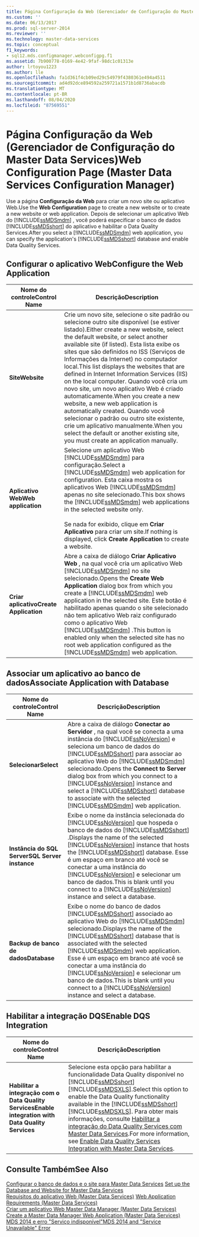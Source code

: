 ```yaml
---
title: Página Configuração da Web (Gerenciador de Configuração do Master Data Services) | Microsoft Docs
ms.custom: ''
ms.date: 06/13/2017
ms.prod: sql-server-2014
ms.reviewer: ''
ms.technology: master-data-services
ms.topic: conceptual
f1_keywords:
- sql12.mds.configmanager.webconfigpg.f1
ms.assetid: 7b900778-0169-4e42-9faf-98dc1c01313e
author: lrtoyou1223
ms.author: lle
ms.openlocfilehash: fa1d361f4cb09ed29c54979f4380361e494a4511
ms.sourcegitcommit: ad4d92dce894592a259721a1571b1d8736abacdb
ms.translationtype: MT
ms.contentlocale: pt-BR
ms.lasthandoff: 08/04/2020
ms.locfileid: "87569551"
---
```

# <a name="web-configuration-page-master-data-services-configuration-manager"></a><span data-ttu-id="f5116-102">Página Configuração da Web (Gerenciador de Configuração do Master Data Services)</span><span class="sxs-lookup"><span data-stu-id="f5116-102">Web Configuration Page (Master Data Services Configuration Manager)</span></span>
  <span data-ttu-id="f5116-103">Use a página **Configuração da Web** para criar um novo site ou aplicativo Web.</span><span class="sxs-lookup"><span data-stu-id="f5116-103">Use the **Web Configuration** page to create a new website or to create a new website or web application.</span></span> <span data-ttu-id="f5116-104">Depois de selecionar um aplicativo Web do [!INCLUDE[ssMDSmdm](../includes/ssmdsmdm-md.md)] , você poderá especificar o banco de dados [!INCLUDE[ssMDSshort](../includes/ssmdsshort-md.md)] do aplicativo e habilitar o Data Quality Services.</span><span class="sxs-lookup"><span data-stu-id="f5116-104">After you select a [!INCLUDE[ssMDSmdm](../includes/ssmdsmdm-md.md)] web application, you can specify the application's [!INCLUDE[ssMDSshort](../includes/ssmdsshort-md.md)] database and enable Data Quality Services.</span></span>  
  
## <a name="configure-the-web-application"></a><span data-ttu-id="f5116-105">Configurar o aplicativo Web</span><span class="sxs-lookup"><span data-stu-id="f5116-105">Configure the Web Application</span></span>  
  
|<span data-ttu-id="f5116-106">Nome do controle</span><span class="sxs-lookup"><span data-stu-id="f5116-106">Control Name</span></span>|<span data-ttu-id="f5116-107">Descrição</span><span class="sxs-lookup"><span data-stu-id="f5116-107">Description</span></span>|  
|------------------|-----------------|  
|<span data-ttu-id="f5116-108">**Site**</span><span class="sxs-lookup"><span data-stu-id="f5116-108">**Website**</span></span>|<span data-ttu-id="f5116-109">Crie um novo site, selecione o site padrão ou selecione outro site disponível (se estiver listado).</span><span class="sxs-lookup"><span data-stu-id="f5116-109">Either create a new website, select the default website, or select another available site (if listed).</span></span> <span data-ttu-id="f5116-110">Esta lista exibe os sites que são definidos no ISS (Serviços de Informações da Internet) no computador local.</span><span class="sxs-lookup"><span data-stu-id="f5116-110">This list displays the websites that are defined in Internet Information Services (IIS) on the local computer.</span></span> <span data-ttu-id="f5116-111">Quando você cria um novo site, um novo aplicativo Web é criado automaticamente.</span><span class="sxs-lookup"><span data-stu-id="f5116-111">When you create a new website, a new web application is automatically created.</span></span> <span data-ttu-id="f5116-112">Quando você selecionar o padrão ou outro site existente, crie um aplicativo manualmente.</span><span class="sxs-lookup"><span data-stu-id="f5116-112">When you select the default or another existing site, you must create an application manually.</span></span>|  
|<span data-ttu-id="f5116-113">**Aplicativo Web**</span><span class="sxs-lookup"><span data-stu-id="f5116-113">**Web application**</span></span>|<span data-ttu-id="f5116-114">Selecione um aplicativo Web [!INCLUDE[ssMDSmdm](../includes/ssmdsmdm-md.md)] para configuração.</span><span class="sxs-lookup"><span data-stu-id="f5116-114">Select a [!INCLUDE[ssMDSmdm](../includes/ssmdsmdm-md.md)] web application for configuration.</span></span> <span data-ttu-id="f5116-115">Esta caixa mostra os aplicativos Web [!INCLUDE[ssMDSmdm](../includes/ssmdsmdm-md.md)] apenas no site selecionado.</span><span class="sxs-lookup"><span data-stu-id="f5116-115">This box shows the [!INCLUDE[ssMDSmdm](../includes/ssmdsmdm-md.md)] web applications in the selected website only.</span></span><br /><br /> <span data-ttu-id="f5116-116">Se nada for exibido, clique em **Criar Aplicativo** para criar um site.</span><span class="sxs-lookup"><span data-stu-id="f5116-116">If nothing is displayed, click **Create Application** to create a website.</span></span>|  
|<span data-ttu-id="f5116-117">**Criar aplicativo**</span><span class="sxs-lookup"><span data-stu-id="f5116-117">**Create Application**</span></span>|<span data-ttu-id="f5116-118">Abre a caixa de diálogo **Criar Aplicativo Web** , na qual você cria um aplicativo Web [!INCLUDE[ssMDSmdm](../includes/ssmdsmdm-md.md)] no site selecionado.</span><span class="sxs-lookup"><span data-stu-id="f5116-118">Opens the **Create Web Application** dialog box from which you create a [!INCLUDE[ssMDSmdm](../includes/ssmdsmdm-md.md)] web application in the selected site.</span></span> <span data-ttu-id="f5116-119">Este botão é habilitado apenas quando o site selecionado não tem aplicativo Web raiz configurado como o aplicativo Web [!INCLUDE[ssMDSmdm](../includes/ssmdsmdm-md.md)] .</span><span class="sxs-lookup"><span data-stu-id="f5116-119">This button is enabled only when the selected site has no root web application configured as the [!INCLUDE[ssMDSmdm](../includes/ssmdsmdm-md.md)] web application.</span></span>|  
  
## <a name="associate-application-with-database"></a><span data-ttu-id="f5116-120">Associar um aplicativo ao banco de dados</span><span class="sxs-lookup"><span data-stu-id="f5116-120">Associate Application with Database</span></span>  
  
|<span data-ttu-id="f5116-121">Nome do controle</span><span class="sxs-lookup"><span data-stu-id="f5116-121">Control Name</span></span>|<span data-ttu-id="f5116-122">Descrição</span><span class="sxs-lookup"><span data-stu-id="f5116-122">Description</span></span>|  
|------------------|-----------------|  
|<span data-ttu-id="f5116-123">**Selecionar**</span><span class="sxs-lookup"><span data-stu-id="f5116-123">**Select**</span></span>|<span data-ttu-id="f5116-124">Abre a caixa de diálogo **Conectar ao Servidor** , na qual você se conecta a uma instância do [!INCLUDE[ssNoVersion](../includes/ssnoversion-md.md)] e seleciona um banco de dados do [!INCLUDE[ssMDSshort](../includes/ssmdsshort-md.md)] para associar ao aplicativo Web do [!INCLUDE[ssMDSmdm](../includes/ssmdsmdm-md.md)] selecionado.</span><span class="sxs-lookup"><span data-stu-id="f5116-124">Opens the **Connect to Server** dialog box from which you connect to a [!INCLUDE[ssNoVersion](../includes/ssnoversion-md.md)] instance and select a [!INCLUDE[ssMDSshort](../includes/ssmdsshort-md.md)] database to associate with the selected [!INCLUDE[ssMDSmdm](../includes/ssmdsmdm-md.md)] web application.</span></span>|  
|<span data-ttu-id="f5116-125">**Instância do SQL Server**</span><span class="sxs-lookup"><span data-stu-id="f5116-125">**SQL Server instance**</span></span>|<span data-ttu-id="f5116-126">Exibe o nome da instância selecionada do [!INCLUDE[ssNoVersion](../includes/ssnoversion-md.md)] que hospeda o banco de dados do [!INCLUDE[ssMDSshort](../includes/ssmdsshort-md.md)] .</span><span class="sxs-lookup"><span data-stu-id="f5116-126">Displays the name of the selected [!INCLUDE[ssNoVersion](../includes/ssnoversion-md.md)] instance that hosts the [!INCLUDE[ssMDSshort](../includes/ssmdsshort-md.md)] database.</span></span> <span data-ttu-id="f5116-127">Esse é um espaço em branco até você se conectar a uma instância do [!INCLUDE[ssNoVersion](../includes/ssnoversion-md.md)] e selecionar um banco de dados.</span><span class="sxs-lookup"><span data-stu-id="f5116-127">This is blank until you connect to a [!INCLUDE[ssNoVersion](../includes/ssnoversion-md.md)] instance and select a database.</span></span>|  
|<span data-ttu-id="f5116-128">**Backup de banco de dados**</span><span class="sxs-lookup"><span data-stu-id="f5116-128">**Database**</span></span>|<span data-ttu-id="f5116-129">Exibe o nome do banco de dados [!INCLUDE[ssMDSshort](../includes/ssmdsshort-md.md)] associado ao aplicativo Web do [!INCLUDE[ssMDSmdm](../includes/ssmdsmdm-md.md)] selecionado.</span><span class="sxs-lookup"><span data-stu-id="f5116-129">Displays the name of the [!INCLUDE[ssMDSshort](../includes/ssmdsshort-md.md)] database that is associated with the selected [!INCLUDE[ssMDSmdm](../includes/ssmdsmdm-md.md)] web application.</span></span> <span data-ttu-id="f5116-130">Esse é um espaço em branco até você se conectar a uma instância do [!INCLUDE[ssNoVersion](../includes/ssnoversion-md.md)] e selecionar um banco de dados.</span><span class="sxs-lookup"><span data-stu-id="f5116-130">This is blank until you connect to a [!INCLUDE[ssNoVersion](../includes/ssnoversion-md.md)] instance and select a database.</span></span>|  
  
## <a name="enable-dqs-integration"></a><span data-ttu-id="f5116-131">Habilitar a integração DQS</span><span class="sxs-lookup"><span data-stu-id="f5116-131">Enable DQS Integration</span></span>  
  
|<span data-ttu-id="f5116-132">Nome do controle</span><span class="sxs-lookup"><span data-stu-id="f5116-132">Control Name</span></span>|<span data-ttu-id="f5116-133">Descrição</span><span class="sxs-lookup"><span data-stu-id="f5116-133">Description</span></span>|  
|------------------|-----------------|  
|<span data-ttu-id="f5116-134">**Habilitar a integração com o Data Quality Services**</span><span class="sxs-lookup"><span data-stu-id="f5116-134">**Enable integration with Data Quality Services**</span></span>|<span data-ttu-id="f5116-135">Selecione esta opção para habilitar a funcionalidade Data Quality disponível no [!INCLUDE[ssMDSshort](../includes/ssmdsshort-md.md)][!INCLUDE[ssMDSXLS](../includes/ssmdsxls-md.md)].</span><span class="sxs-lookup"><span data-stu-id="f5116-135">Select this option to enable the Data Quality functionality available in the [!INCLUDE[ssMDSshort](../includes/ssmdsshort-md.md)][!INCLUDE[ssMDSXLS](../includes/ssmdsxls-md.md)].</span></span> <span data-ttu-id="f5116-136">Para obter mais informações, consulte [Habilitar a integração do Data Quality Services com Master Data Services](install-windows/enable-data-quality-services-integration-with-master-data-services.md).</span><span class="sxs-lookup"><span data-stu-id="f5116-136">For more information, see [Enable Data Quality Services Integration with Master Data Services](install-windows/enable-data-quality-services-integration-with-master-data-services.md).</span></span>|  
  
## <a name="see-also"></a><span data-ttu-id="f5116-137">Consulte Também</span><span class="sxs-lookup"><span data-stu-id="f5116-137">See Also</span></span>  
 <span data-ttu-id="f5116-138">[Configurar o banco de dados e o site para Master Data Services](../../2014/master-data-services/set-up-the-database-and-website-for-master-data-services.md) </span><span class="sxs-lookup"><span data-stu-id="f5116-138">[Set up the Database and Website for Master Data Services](../../2014/master-data-services/set-up-the-database-and-website-for-master-data-services.md) </span></span>  
 <span data-ttu-id="f5116-139">[Requisitos do aplicativo Web &#40;Master Data Services&#41;](install-windows/web-application-requirements-master-data-services.md) </span><span class="sxs-lookup"><span data-stu-id="f5116-139">[Web Application Requirements &#40;Master Data Services&#41;](install-windows/web-application-requirements-master-data-services.md) </span></span>  
 <span data-ttu-id="f5116-140">[Criar um aplicativo Web Master Data Manager &#40;Master Data Services&#41;](install-windows/create-a-master-data-manager-web-application-master-data-services.md) </span><span class="sxs-lookup"><span data-stu-id="f5116-140">[Create a Master Data Manager Web Application &#40;Master Data Services&#41;](install-windows/create-a-master-data-manager-web-application-master-data-services.md) </span></span>  
 [<span data-ttu-id="f5116-141">MDS 2014 e erro "Serviço indisponível"</span><span class="sxs-lookup"><span data-stu-id="f5116-141">MDS 2014 and "Service Unavailable" Error</span></span>](https://blogs.msdn.com/b/womeninanalytics/archive/2015/08/19/mds-2014-and-service-unavailable-error.aspx)  
  
  
